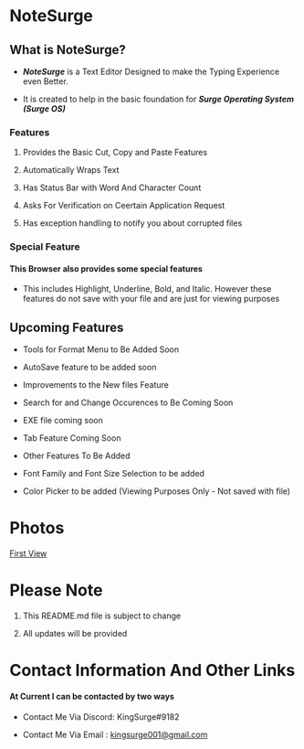 # NoteSurge

## What is NoteSurge?

- ***NoteSurge*** is a Text Editor Designed to make the Typing Experience even Better. 

- It is created to help in the basic foundation for ***Surge Operating System (Surge OS)***

### Features

1. Provides the Basic Cut, Copy and Paste Features

2. Automatically Wraps Text

3. Has Status Bar with Word And Character Count

4. Asks For Verification on Ceertain Application Request

5. Has exception handling to notify you about corrupted files

### Special Feature

#### This Browser also provides some special features

* This includes Highlight, Underline, Bold, and Italic. However these features do not save with your file and are just for viewing purposes

## Upcoming Features
* Tools for Format Menu to Be Added Soon

* AutoSave feature to be added soon

* Improvements to the New files Feature

* Search for and Change Occurences to Be Coming Soon

* EXE file coming soon

* Tab Feature Coming Soon

* Other Features To Be Added

* Font Family and Font Size Selection to be added

* Color Picker to be added (Viewing Purposes Only - Not saved with file)

# Photos

[First View](.\\images\\opening-view.png)

# Please Note

1. This README.md file is subject to change

2. All updates will be provided


# Contact Information And Other Links

#### At Current I can be contacted by two ways

* Contact Me Via Discord: KingSurge#9182

* Contact Me Via Email : kingsurge001@gmail.com


